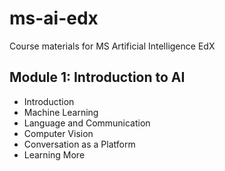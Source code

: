 # ms-ai-edx
Course materials for MS Artificial Intelligence EdX 

## Module 1: Introduction to AI
- Introduction
- Machine Learning
- Language and Communication
- Computer Vision
- Conversation as a Platform
- Learning More
